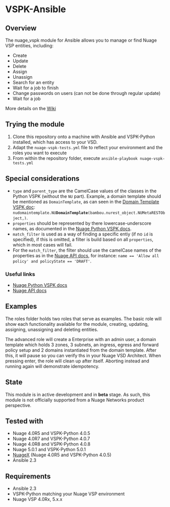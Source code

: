 # VSPK-Ansible

## Overview
The nuage_vspk module for Ansible allows you to manage or find Nuage VSP entities, including:

* Create
* Update
* Delete
* Assign
* Unassign
* Search for an entity
* Wait for a job to finish
* Change passwords on users (can not be done through regular update)
* Wait for a job

More details on the [Wiki](https://github.com/nuagenetworks/vspk-ansible/wiki)

## Trying the module
1. Clone this repository onto a machine with Ansible and VSPK-Python installed, which has access to your VSD.
2. Adapt the `nuage-vspk-tests.yml` file to reflect your environment and the roles you want to execute
3. From within the repository folder, execute `ansible-playbook nuage-vspk-tests.yml`

## Special considerations
* `type` and `parent_type` are the CamelCase values of the classes in the Python VSPK (without the `NU` part). Example, a domain template should be mentioned as `DomainTemplate`, as can seen in the [Domain Template VSPK doc](https://nuagenetworks.github.io/vspkdoc/html/v4_0/nudomaintemplate.html): `nudomaintemplate.NU`**`DomainTemplate`**`(bambou.nurest_object.NUMetaRESTObject,)`.
* `properties` should be represented by there lowercase-underscore names, as documented in the [Nuage Python VSPK docs](https://nuagenetworks.github.io/vspkdoc/html/index.html).
* `match_filter` is used as a way of finding a specific entiy (if no `id` is specified), if this is omitted, a filter is build based on all `properties`, which in most cases will fail. 
* For the `match_filter`, the filter should use the camelCase names of the properties as in the [Nuage API docs](https://nuagenetworks.github.io/vsd-api-documentation/v4_0/), for instance: `name == 'Allow all policy' and policyState == 'DRAFT'`.

### Useful links
* [Nuage Python VSPK docs](https://nuagenetworks.github.io/vspkdoc/html/index.html)
* [Nuage API docs](https://nuagenetworks.github.io/vsd-api-documentation/v4_0/)

## Examples
The roles folder holds two roles that serve as examples. The basic role will show each functionality available for the module, creating, updating, assigning, unassigning and deleting entities.

The advanced role will create a Enterprise with an admin user,  a domain template which holds 3 zones, 3 subnets, an ingress, egress and forward policy setup and 2 domains instantiated from the domain template. After this, it will pause so you can verify ths in your Nuage VSD Architect. When pressing enter, the role will clean up after itself. Aborting instead and running again will demonstrate idempotency.

## State
This module is in active development and in **beta** stage. As such, this module is not officially supported from a Nuage Networks product perspective.

## Tested with
* Nuage 4.0R5 and VSPK-Python 4.0.5
* Nuage 4.0R7 and VSPK-Python 4.0.7
* Nuage 4.0R8 and VSPK-Python 4.0.8
* Nuage 5.0.1 and VSPK-Python 5.0.1
* [NuageX](https://nuagex.io) (Nuage 4.0R5 and VSPK-Python 4.0.5)
* Ansible 2.3

## Requirements
* Ansible 2.3
* VSPK-Python matching your Nuage VSP environment
* Nuage VSP 4.0Rx, 5.x.x

